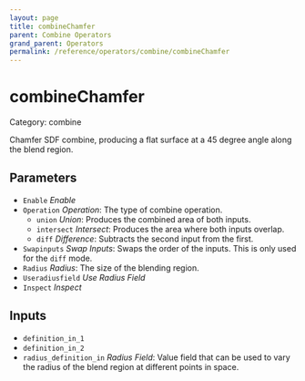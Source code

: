 ```yaml
---
layout: page
title: combineChamfer
parent: Combine Operators
grand_parent: Operators
permalink: /reference/operators/combine/combineChamfer
---
```


# combineChamfer

Category: combine



Chamfer SDF combine, producing a flat surface at a 45 degree angle along the blend region.

## Parameters

* `Enable` *Enable*
* `Operation` *Operation*: The type of combine operation.
  * `union` *Union*: Produces the combined area of both inputs.
  * `intersect` *Intersect*: Produces the area where both inputs overlap.
  * `diff` *Difference*: Subtracts the second input from the first.
* `Swapinputs` *Swap Inputs*: Swaps the order of the inputs. This is only used for the `diff` mode.
* `Radius` *Radius*: The size of the blending region.
* `Useradiusfield` *Use Radius Field*
* `Inspect` *Inspect*

## Inputs

* `definition_in_1`
* `definition_in_2`
* `radius_definition_in` *Radius Field*: Value field that can be used to vary the radius of the blend region at different points in space.